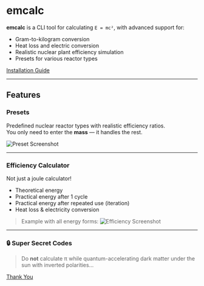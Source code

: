 # emcalc

**emcalc** is a CLI tool for calculating `E = mc²`, with advanced support for:
-  Gram-to-kilogram conversion
-  Heat loss and electric conversion
-  Realistic nuclear plant efficiency simulation
-  Presets for various reactor types


[Installation Guide](emcalc.github.io/)

---

##  Features

###  Presets
Predefined nuclear reactor types with realistic efficiency ratios.  
You only need to enter the **mass** — it handles the rest.

![Preset Screenshot](https://github.com/user-attachments/assets/63f97e80-ac18-4d9c-8cf7-3aa0c59e4dc6)

---

###  Efficiency Calculator
Not just a joule calculator!

- Theoretical energy  
- Practical energy after 1 cycle  
- Practical energy after repeated use (iteration)  
- Heat loss & electricity conversion

> Example with all energy forms:
![Efficiency Screenshot](https://github.com/user-attachments/assets/cda84dd2-89d5-4a79-8cf3-ea5be7529152)

---

### 🔒 Super Secret Codes
> Do **not** calculate π while quantum-accelerating dark matter under the sun with inverted polarities...

[Thank You](/THANKYOU.md)
